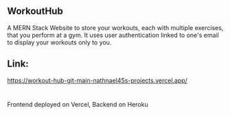 ## WorkoutHub
A MERN Stack Website to store your workouts, each with multiple exercises, that you perform at a gym. 
It uses user authentication linked to one's email to display your workouts only to you. 

## Link:
https://workout-hub-git-main-nathnael45s-projects.vercel.app/
#
Frontend deployed on Vercel, Backend on Heroku 
